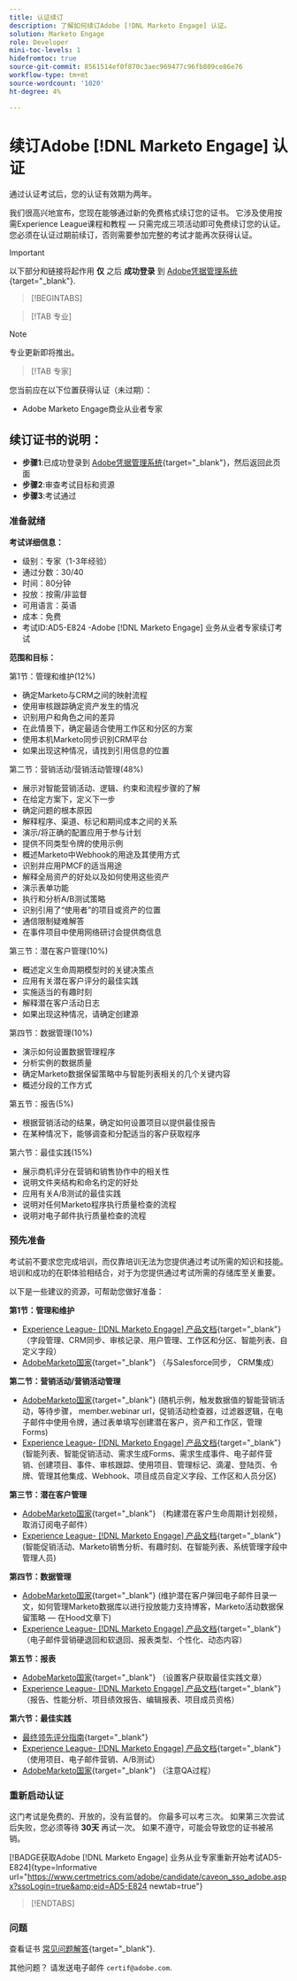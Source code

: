 ```yaml
---
title: 认证续订
description: 了解如何续订Adobe [!DNL Marketo Engage] 认证。
solution: Marketo Engage
role: Developer
mini-toc-levels: 1
hidefromtoc: true
source-git-commit: 8561514ef0f870c3aec969477c96fb809ce86e76
workflow-type: tm+mt
source-wordcount: '1020'
ht-degree: 4%

---
```


# 续订Adobe [!DNL Marketo Engage] 认证

通过认证考试后，您的认证有效期为两年。

我们很高兴地宣布，您现在能够通过新的免费格式续订您的证书。 它涉及使用按需Experience League课程和教程 — 只需完成三项活动即可免费续订您的认证。 您必须在认证过期前续订，否则需要参加完整的考试才能再次获得认证。

>[!IMPORTANT]
>
>以下部分和链接将起作用 **仅** 之后 **成功登录** 到 [Adobe凭据管理系统](http://www.certmetrics.com/adobe){target="_blank"}.

>[!BEGINTABS]

>[!TAB 专业]

>[!NOTE]
>
>专业更新即将推出。

>[!TAB 专家]

您当前应在以下位置获得认证（未过期）：

* Adobe Marketo Engage商业从业者专家

## 续订证书的说明：

* **步骤1**:已成功登录到 [Adobe凭据管理系统](http://www.certmetrics.com/adobe){target="_blank"}，然后返回此页面
* **步骤2**:审查考试目标和资源
* **步骤3**:考试通过

### 准备就绪

**考试详细信息：**

* 级别：专家（1-3年经验）
* 通过分数：30/40
* 时间：80分钟
* 投放：按需/非监督
* 可用语言：英语
* 成本：免费
* 考试ID:AD5-E824 -Adobe [!DNL Marketo Engage] 业务从业者专家续订考试

**范围和目标：**

第1节：管理和维护(12%)

* 确定Marketo与CRM之间的映射流程
* 使用审核跟踪确定资产发生的情况
* 识别用户和角色之间的差异
* 在此情景下，确定最适合使用工作区和分区的方案
* 使用本机Marketo同步识别CRM平台
* 如果出现这种情况，请找到引用信息的位置

第二节：营销活动/营销活动管理(48%)

* 展示对智能营销活动、逻辑、约束和流程步骤的了解
* 在给定方案下，定义下一步
* 确定问题的根本原因
* 解释程序、渠道、标记和期间成本之间的关系
* 演示/将正确的配置应用于参与计划
* 提供不同类型令牌的使用示例
* 概述Marketo中Webhook的用途及其使用方式
* 识别并应用PMCF的适当用途
* 解释全局资产的好处以及如何使用这些资产
* 演示表单功能
* 执行和分析A/B测试策略
* 识别引用了“使用者”的项目或资产的位置
* 通信限制疑难解答
* 在事件项目中使用网络研讨会提供商信息

第三节：潜在客户管理(10%)

* 概述定义生命周期模型时的关键决策点
* 应用有关潜在客户评分的最佳实践
* 实施适当的有趣时刻
* 解释潜在客户活动日志
* 如果出现这种情况，请确定创建源

第四节：数据管理(10%)

* 演示如何设置数据管理程序
* 分析实例的数据质量
* 确定Marketo数据保留策略中与智能列表相关的几个关键内容
* 概述分段的工作方式

第五节：报告(5%)

* 根据营销活动的结果，确定如何设置项目以提供最佳报告
* 在某种情况下，能够调查和分配适当的客户获取程序

第六节：最佳实践(15%)

* 展示商机评分在营销和销售协作中的相关性
* 说明文件夹结构和命名约定的好处
* 应用有关A/B测试的最佳实践
* 说明对任何Marketo程序执行质量检查的流程
* 说明对电子邮件执行质量检查的流程

### 预先准备

考试前不要求您完成培训，而仅靠培训无法为您提供通过考试所需的知识和技能。 培训和成功的在职体验相结合，对于为您提供通过考试所需的存储库至关重要。

以下是一些建议的资源，可帮助您做好准备：

**第1节：管理和维护**

* [Experience League- [!DNL Marketo Engage] 产品文档](https://experienceleague.adobe.com/docs/marketo/using/home.html?lang=zh-Hans){target="_blank"} （字段管理、CRM同步、审核记录、用户管理、工作区和分区、智能列表、自定义字段）
* [AdobeMarketo国家](https://nation.marketo.com/t5/products/ct-p/products){target="_blank"} （与Salesforce同步， CRM集成）

**第二节：营销活动/营销活动管理**

* [AdobeMarketo国家](https://nation.marketo.com/t5/products/ct-p/products){target="_blank"} (随机示例，触发数据值的智能营销活动，等待步骤， member.webinar url，促销活动检查器，过滤器逻辑，在电子邮件中使用令牌，通过表单填写创建潜在客户，资产和工作区，管理Forms)
* [Experience League- [!DNL Marketo Engage] 产品文档](https://experienceleague.adobe.com/docs/marketo/using/home.html?lang=zh-Hans){target="_blank"} (智能列表、智能促销活动、需求生成Forms、需求生成事件、电子邮件营销、创建项目、事件、审核跟踪、使用项目、管理标记、滴灌、登陆页、令牌、管理其他集成、Webhook、项目成员自定义字段、工作区和人员分区)

**第三节：潜在客户管理**

* [AdobeMarketo国家](https://nation.marketo.com/t5/products/ct-p/products){target="_blank"} （构建潜在客户生命周期计划视频，取消订阅电子邮件）
* [Experience League- [!DNL Marketo Engage] 产品文档](https://experienceleague.adobe.com/docs/marketo/using/home.html?lang=zh-Hans){target="_blank"} (智能促销活动、Marketo销售分析、有趣时刻、在智能列表、系统管理字段中管理人员)

**第四节：数据管理**

* [AdobeMarketo国家](https://nation.marketo.com/t5/products/ct-p/products){target="_blank"} (维护潜在客户弹回电子邮件目录一文，如何管理Marketo数据库以进行投放能力支持博客，Marketo活动数据保留策略 — 在Hood文章下)
* [Experience League- [!DNL Marketo Engage] 产品文档](https://experienceleague.adobe.com/docs/marketo/using/home.html?lang=zh-Hans){target="_blank"} （电子邮件营销硬退回和软退回、报表类型、个性化、动态内容）

**第五节：报表**

* [AdobeMarketo国家](https://nation.marketo.com/t5/products/ct-p/products){target="_blank"} （设置客户获取最佳实践文章）
* [Experience League- [!DNL Marketo Engage] 产品文档](https://experienceleague.adobe.com/docs/marketo/using/home.html?lang=zh-Hans){target="_blank"} （报告、性能分析、项目绩效报告、编辑报表、项目成员资格）

**第六节：最佳实践**

* [最终领先评分指南](https://www.marketo.com/definitive-guides/lead-scoring){target="_blank"}
* [Experience League- [!DNL Marketo Engage] 产品文档](https://experienceleague.adobe.com/docs/marketo/using/home.html?lang=zh-Hans){target="_blank"} （使用项目、电子邮件营销、A/B测试）
* [AdobeMarketo国家](https://nation.marketo.com/t5/products/ct-p/products){target="_blank"} （注意QA过程）

### 重新启动认证

这门考试是免费的、开放的，没有监督的。 你最多可以考三次。 如果第三次尝试后失败，您必须等待 **30天** 再试一次。 如果不遵守，可能会导致您的证书被吊销。

[!BADGE获取Adobe [!DNL Marketo Engage] 业务从业专家重新开始考试AD5-E824]{type=Informative url=&quot;https://www.certmetrics.com/adobe/candidate/caveon_sso_adobe.aspx?ssoLogin=true&amp;eid=AD5-E824 newtab=true&quot;}

>[!ENDTABS]

### 问题

查看证书 [常见问题解答](https://experienceleague.adobe.com/docs/certification/certification/faq.html?lang=en){target="_blank"}.

其他问题？ 请发送电子邮件 `certif@adobe.com`.
